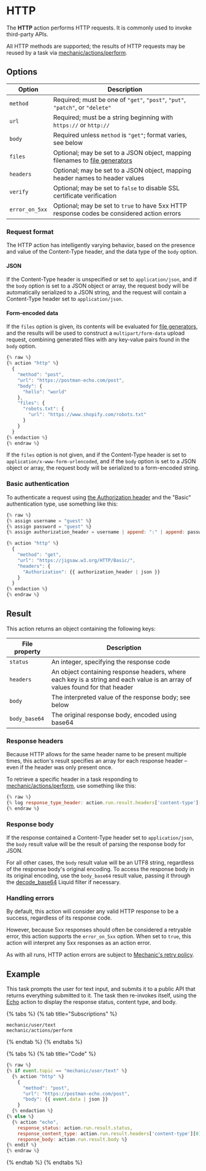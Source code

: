 # HTTP

The **HTTP** action performs HTTP requests. It is commonly used to invoke third-party APIs.

All HTTP methods are supported; the results of HTTP requests may be reused by a task via [mechanic/actions/perform](../../techniques/responding-to-action-results.md).

## Options

| Option         | Description                                                                                     |
| -------------- | ----------------------------------------------------------------------------------------------- |
| `method`       | Required; must be one of `"get"`, `"post"`, `"put"`, `"patch"`, or `"delete"`                   |
| `url`          | Required; must be a string beginning with `https://` or `http://`                               |
| `body`         | Required unless `method` is `"get"`; format varies, see below                                   |
| `files`        | Optional; may be set to a JSON object, mapping filenames to [file generators](file-generators/) |
| `headers`      | Optional; may be set to a JSON object, mapping header names to header values                    |
| `verify`       | Optional; may be set to `false` to disable SSL certificate verification                         |
| `error_on_5xx` | Optional; may be set to `true` to have 5xx HTTP response codes be considered action errors      |

### Request format

The HTTP action has intelligently varying behavior, based on the presence and value of the Content-Type header, and the data type of the `body` option.

#### JSON

If the Content-Type header is unspecified or set to `application/json`, and if the `body` option is set to a JSON object or array, the request body will be automatically serialized to a JSON string, and the request will contain a Content-Type header set to `application/json`.

#### Form-encoded data

If the `files` option is given, its contents will be evaluated for [file generators](file-generators/), and the results will be used to construct a `multipart/form-data` upload request, combining generated files with any key-value pairs found in the `body` option.

```javascript
{% raw %}
{% action "http" %}
  {
    "method": "post",
    "url": "https://postman-echo.com/post",
    "body": {
      "hello": "world"
    },
    "files": {
      "robots.txt": {
        "url": "https://www.shopify.com/robots.txt"
      }
    }
  }
{% endaction %}
{% endraw %}
```

If the `files` option is not given, and if the Content-Type header is set to `application/x-www-form-urlencoded`, and if the `body` option is set to a JSON object or array, the request body will be serialized to a form-encoded string.

### Basic authentication

To authenticate a request using [the Authorization header](https://developer.mozilla.org/en-US/docs/Web/HTTP/Headers/Authorization) and the "Basic" authentication type, use something like this:

```javascript
{% raw %}
{% assign username = "guest" %}
{% assign password = "guest" %}
{% assign authorization_header = username | append: ":" | append: password | base64 | prepend: "Basic " %}

{% action "http" %}
  {
    "method": "get",
    "url": "https://jigsaw.w3.org/HTTP/Basic/",
    "headers": {
      "Authorization": {{ authorization_header | json }}
    }
  }
{% endaction %}
{% endraw %}
```

## Result

This action returns an object containing the following keys:

| File property | Description                                                                                                                  |
| ------------- | ---------------------------------------------------------------------------------------------------------------------------- |
| `status`      | An integer, specifying the response code                                                                                     |
| `headers`     | An object containing response headers, where each key is a string and each value is an array of values found for that header |
| `body`        | The interpreted value of the response body; see below                                                                        |
| `body_base64` | The original response body, encoded using base64                                                                             |

### Response headers

Because HTTP allows for the same header name to be present multiple times, this action's result specifies an array for each response header – even if the header was only present once.

To retrieve a specific header in a task responding to [mechanic/actions/perform](./), use something like this:

```javascript
{% raw %}
{% log response_type_header: action.run.result.headers['content-type'][0] %}
{% endraw %}
```

### Response body

If the response contained a Content-Type header set to `application/json`, the `body` result value will be the result of parsing the response body for JSON.

For all other cases, the `body` result value will be an UTF8 string, regardless of the response body's original encoding. To access the response body in its original encoding, use the `body_base64` result value, passing it through the [decode\_base64](http.md) Liquid filter if necessary.

### Handling errors

By default, this action will consider any valid HTTP response to be a success, regardless of its response code.

However, because 5xx responses should often be considered a retryable error, this action supports the `error_on_5xx` option. When set to `true`, this action will interpret any 5xx responses as an action error.

As with all runs, HTTP action errors are subject to [Mechanic's retry policy](../runs/retries.md).

## Example

This task prompts the user for text input, and submits it to a public API that returns everything submitted to it. The task then re-invokes itself, using the [Echo](echo.md) action to display the response status, content type, and body.

{% tabs %}
{% tab title="Subscriptions" %}
```
mechanic/user/text
mechanic/actions/perform
```
{% endtab %}
{% endtabs %}

{% tabs %}
{% tab title="Code" %}
```javascript
{% raw %}
{% if event.topic == "mechanic/user/text" %}
  {% action "http" %}
    {
      "method": "post",
      "url": "https://postman-echo.com/post",
      "body": {{ event.data | json }}
    }
  {% endaction %}
{% else %}
  {% action "echo",
    response_status: action.run.result.status,
    response_content_type: action.run.result.headers['content-type'][0],
    response_body: action.run.result.body %}
{% endif %}
{% endraw %}
```
{% endtab %}
{% endtabs %}
